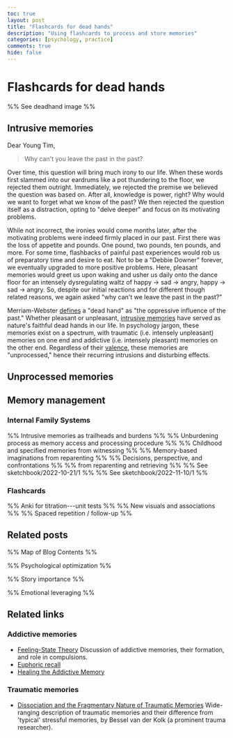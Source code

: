```yaml
---
toc: true
layout: post
title: "Flashcards for dead hands"
description: "Using flashcards to process and store memories"
categories: [psychology, practice]
comments: true
hide: false
---
```


# Flashcards for dead hands

%% See deadhand image %%

## Intrusive memories

Dear Young Tim,

> Why can't you leave the past in the past?

Over time, this question will bring much irony to our life.
When these words first slammed into our eardrums
like a pot thundering to the floor,
we rejected them outright.
Immediately, we rejected the premise we believed the question was based on.
After all, knowledge is power, right?
Why would we want to forget what we know of the past?
We then rejected the question itself as a distraction,
opting to "delve deeper" and focus on its motivating problems.

While not incorrect, the ironies would come months later,
after the motivating problems were indeed firmly placed in our past.
First there was the loss of appetite and pounds.
One pound, two pounds, ten pounds, and more.
For some time, flashbacks of painful past experiences would rob us of
preparatory time and desire to eat.
Not to be a "Debbie Downer" forever,
we eventually upgraded to more positive problems.
Here, pleasant memories would greet us upon waking
and usher us daily onto the dance floor
for an intensely dysregulating waltz of
happy -> sad -> angry, happy -> sad -> angry.
So, despite our initial reactions
and for different though related reasons,
we again asked "why can't we leave the past in the past?"

Merriam-Webster [defines](https://www.merriam-webster.com/dictionary/dead%20hand) a "dead hand"
as "the oppressive influence of the past."
Whether pleasant or unpleasant,
[intrusive memories](https://www.ncbi.nlm.nih.gov/pmc/articles/PMC5938103/pdf/nihms915082.pdf)
have served as nature's faithful dead hands in our life.
In psychology jargon, these memories exist on a spectrum,
with traumatic (i.e. intensely unpleasant) memories on one end
and addictive (i.e. intensely pleasant) memories on the other end.
Regardless of their [valence](https://en.wikipedia.org/wiki/Valence_(psychology)),
these memories are "unprocessed,"
hence their recurring intrusions and disturbing effects.


## Unprocessed memories


## Memory management


### Internal Family Systems 
%% Intrusive memories as trailheads and burdens %%
%% Unburdening process as memory access and processing procedure %%
%% Childhood and specified memories from witnessing %%
%% Memory-based imaginations from reparenting %%
%% Decisions, perspective, and confrontations %%
%% from reparenting and retrieving %%
%% See sketchbook/2022-10-21/1 %%
%% See sketchbook/2022-11-10/1 %%

### Flashcards
%% Anki for titration---unit tests %%
%% New visuals and associations %%
%% Spaced repetition / follow-up %%


## Related posts

%% Map of Blog Contents %%

%% Psychological optimization %%

%% Story importance %%

%% Emotional leveraging %%


## Related links


### Addictive memories

- [Feeling-State Theory](https://www.imagetransformationtherapy.org/traumatology-article-pdf.pdf)
  Discussion of addictive memories, their formation, and role in compulsions.
- [Euphoric recall](https://integrativelifecenter.com/euphoric-recall-what-it-is-and-how-to-deal-with-it/)
- [Healing the Addictive Memory](https://www.lankaweb.com/news/items/2014/05/04/healing-the-addiction-memory/)


### Traumatic memories

- [Dissociation and the Fragmentary Nature of Traumatic Memories](https://link.springer.com/content/pdf/10.1007/BF02102887.pdf)
  Wide-ranging description of traumatic memories
  and their difference from 'typical' stressful memories,
  by Bessel van der Kolk (a prominent trauma researcher).